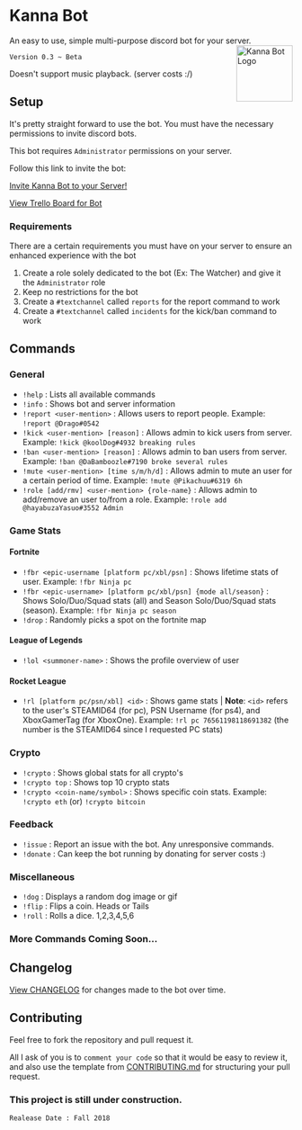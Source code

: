 # Kanna Bot
An easy to use, simple multi-purpose discord bot for your server. 
<img src="https://i.imgur.com/ZOAzsBK.png" alt="Kanna Bot Logo" height = "100px" width = "100px" align="right">

`Version 0.3 ~ Beta`

Doesn't support music playback. (server costs :/)

## Setup
It's pretty straight forward to use the bot.
You must have the necessary permissions to invite discord bots.

This bot requires `Administrator` permissions on your server.

Follow this link to invite the bot:

[Invite Kanna Bot to your Server!](https://discordapp.com/api/oauth2/authorize?client_id=450118801816551424&permissions=8&scope=bot) 

[View Trello Board for Bot](https://trello.com/b/m81jUf4o/kanna-bot)

### Requirements
There are a certain requirements you must have on your server to ensure an enhanced experience with the bot
1. Create a role solely dedicated to the bot (Ex: The Watcher) and give it the `Administrator` role
2. Keep no restrictions for the bot
3. Create a `#textchannel` called `reports` for the report command to work
4. Create a `#textchannel` called `incidents` for the kick/ban command to work

## Commands
  ### General
   * `!help` : Lists all available commands
   * `!info` : Shows bot and server information
   * `!report <user-mention>` : Allows users to report people. Example: `!report @Drago#0542` 
   * `!kick <user-mention> [reason]` : Allows admin to kick users from server. Example: `!kick @koolDog#4932 breaking rules`
   * `!ban <user-mention> [reason]` : Allows admin to ban users from server. Example: `!ban @DaBamboozle#7190 broke several rules`
   * `!mute <user-mention> [time s/m/h/d]` : Allows admin to mute an user for a certain period of time. Example: `!mute @Pikachuu#6319 6h`
   * `!role [add/rmv] <user-mention> {role-name}` : Allows admin to add/remove an user to/from a role. Example: `!role add @hayabuzaYasuo#3552 Admin`

  ### Game Stats
  #### Fortnite
   * `!fbr <epic-username [platform pc/xbl/psn]` : Shows lifetime stats of user. Example: `!fbr Ninja pc`
   * `!fbr <epic-username> [platform pc/xbl/psn] {mode all/season}` : Shows Solo/Duo/Squad stats (all) and Season Solo/Duo/Squad stats (season). Example: `!fbr Ninja pc season`
   * `!drop` : Randomly picks a spot on the fortnite map

  #### League of Legends
  * `!lol <summoner-name>` : Shows the profile overview of user

  #### Rocket League
  * `!rl [platform pc/psn/xbl] <id>` : Shows game stats | **Note**: `<id>` refers to the user's STEAMID64 (for pc), PSN Username (for ps4), and XboxGamerTag (for XboxOne). Example: `!rl pc 76561198118691382` (the number is the STEAMID64 since I requested PC stats)

  ### Crypto
   * `!crypto` : Shows global stats for all crypto's
   * `!crypto top` : Shows top 10 crypto stats
   * `!crypto <coin-name/symbol>` : Shows specific coin stats. Example: `!crypto eth` (or) `!crypto bitcoin`

  ### Feedback
   * `!issue` : Report an issue with the bot. Any unresponsive commands.
   * `!donate` : Can keep the bot running by donating for server costs :)
   
  ### Miscellaneous
   * `!dog` : Displays a random dog image or gif
   * `!flip` : Flips a coin. Heads or Tails
   * `!roll` : Rolls a dice. 1,2,3,4,5,6  

  ### More Commands Coming Soon...

## Changelog
  [View CHANGELOG](CHANGELOG.md) for changes made to the bot over time.

## Contributing
 Feel free to fork the repository and pull request it. 
 
 All I ask of you is to `comment your code` so that it would be easy to review it, and also use the template from [CONTRIBUTING.md](CONTRIBUTING.md) for structuring your pull request.
  
### This project is still under construction. 
`Realease Date : Fall 2018`
